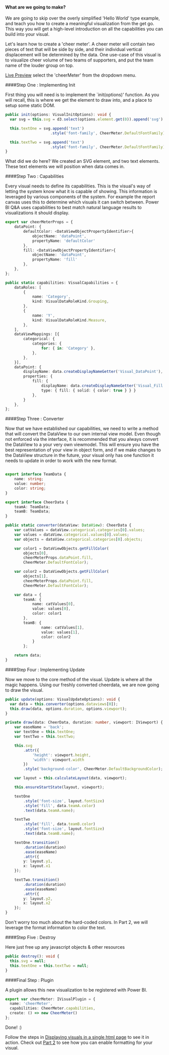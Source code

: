 #### What are we going to make?

We are going to skip over the overly simplified 'Hello World' type example, and teach you how to create a meaningful visualization from the get go. This way you will get a high-level introduction on all the capabilities you can build into your visual. 

Let's learn how to create a 'cheer meter'. A cheer meter will contain two pieces of text that will be side by side, and their individual vertical displacement will be determined by the data. One use-case of this visual is to visualize cheer volume of two teams of supporters, and put the team name of the louder group on top.

[Live Preview](http://microsoft.github.io/PowerBI-visuals/playground/index.html) select the 'cheerMeter' from the dropdown menu.

####Step One : Implementing Init

First thing you will need is to implement the `init(options)' function. As you will recall, this is where we get the element to draw into, and a place to setup some static DOM.

```typescript
public init(options: VisualInitOptions): void {
  var svg = this.svg = d3.select(options.element.get(0)).append('svg');

  this.textOne = svg.append('text')
                    .style('font-family', CheerMeter.DefaultFontFamily);

  this.textTwo = svg.append('text')
                    .style('font-family', CheerMeter.DefaultFontFamily);
}
```

What did we do here? We created an SVG element, and two text elements. These text elements we will position when data comes in. 


####Step Two : Capabilities

Every visual needs to define its capabilities. This is the visual's way of letting the system know what it is capable of showing. This information is leveraged by various components of the system. For example the report canvas uses this to determine which visuals it can switch between. Power BI Q&A uses capabilities to best match natural language results to visualizations it should display. 

```typescript
export var cheerMeterProps = {
	dataPoint: {
		defaultColor: <DataViewObjectPropertyIdentifier>{
			objectName: 'dataPoint',
			propertyName: 'defaultColor'
		},
		fill: <DataViewObjectPropertyIdentifier>{
			objectName: 'dataPoint',
			propertyName: 'fill'
		},
	},
};

public static capabilities: VisualCapabilities = {
	dataRoles: [
		{
			name: 'Category',
			kind: VisualDataRoleKind.Grouping,
		},
		{
			name: 'Y',
			kind: VisualDataRoleKind.Measure,
		},
	],
	dataViewMappings: [{
		categorical: {
			categories: {
				for: { in: 'Category' },
			},
		},
	}],
	dataPoint: {
		displayName: data.createDisplayNameGetter('Visual_DataPoint'),
		properties: {
			fill: {
				displayName: data.createDisplayNameGetter('Visual_Fill'),
				type: { fill: { solid: { color: true } } }
			},
		}
	},
};
```

####Step Three : Converter

Now that we have established our capabilities, we need to write a method that will convert the DataView to our own internal view model. Even though not enforced via the interface, it is recommended that you always convert the DataView to a your very own viewmodel. This will ensure you have the best representation of your view in object form, and if we make changes to the DataView structure in the future, your visual only has one function it needs to update in order to work with the new format.  

```typescript

export interface TeamData {
	name: string;
	value: number;
	color: string;
}

export interface CheerData {
	teamA: TeamData;
	teamB: TeamData;
}

public static converter(dataView: DataView): CheerData {
	var catValues = dataView.categorical.categories[0].values;
	var values = dataView.categorical.values[0].values;
	var objects = dataView.categorical.categories[0].objects;

	var color1 = DataViewObjects.getFillColor(
		objects[0],
		cheerMeterProps.dataPoint.fill,
		CheerMeter.DefaultFontColor);

	var color2 = DataViewObjects.getFillColor(
		objects[1],
		cheerMeterProps.dataPoint.fill,
		CheerMeter.DefaultFontColor);

	var data = {
		teamA: {
			name: catValues[0],
			value: values[0],
			color: color1
		},
		teamB: {
				name: catValues[1],
				value: values[1],
				color: color2
			}
		};

	return data;
}
```

####Step Four : Implementing Update

Now we move to the core method of the visual. Update is where all the magic happens. Using our freshly converted cheerdata, we are now going to draw the visual.

```typescript
public update(options: VisualUpdateOptions): void {
  var data = this.converter(options.dataviews[0]);
  this.draw(data, options.duration, options.viewport);
}

private draw(data: CheerData, duration: number, viewport: IViewport) {
	var easeName = 'back';
	var textOne = this.textOne;
	var textTwo = this.textTwo;

	this.svg
		.attr({
			'height': viewport.height,
			'width': viewport.width
		})
		.style('background-color', CheerMeter.DefaultBackgroundColor);

	var layout = this.calculateLayout(data, viewport);

	this.ensureStartState(layout, viewport);

	textOne
		.style('font-size', layout.fontSize)
		.style('fill', data.teamA.color)
		.text(data.teamA.name);

	textTwo
		.style('fill', data.teamB.color)
		.style('font-size', layout.fontSize)
		.text(data.teamB.name);

	textOne.transition()
		.duration(duration)
		.ease(easeName)
		.attr({
		y: layout.y1,
		x: layout.x1
	});

	textTwo.transition()
		.duration(duration)
		.ease(easeName)
		.attr({
		y: layout.y2,
		x: layout.x2
	});
}
```

Don't worry too much about the hard-coded colors. In Part 2, we will leverage the format information to color the text.

####Step Five : Destroy

Here just free up any javascript objects & other resources

```typescript
public destroy(): void {
  this.svg = null;
  this.textOne = this.textTwo = null;
}
```

####Final Step : Plugin

A plugin allows this new visualization to be registered with Power BI.

```typescript
export var cheerMeter: IVisualPlugin = {
  name: 'cheerMeter',
  capabilities: CheerMeter.capabilities,
  create: () => new CheerMeter()
};
```

Done! :) 

Follow the steps in [Displaying visuals in a single html page](https://github.com/Microsoft/PowerBI-visuals/wiki/Displaying-visuals-in-a-single-html-page) to see it in action.
Check out [Part 2](https://github.com/Microsoft/PowerBI-visuals/wiki/Creating-an-IVisual-:-Cheer-Meter-Part-2) to see how you can enable formatting for your visual.